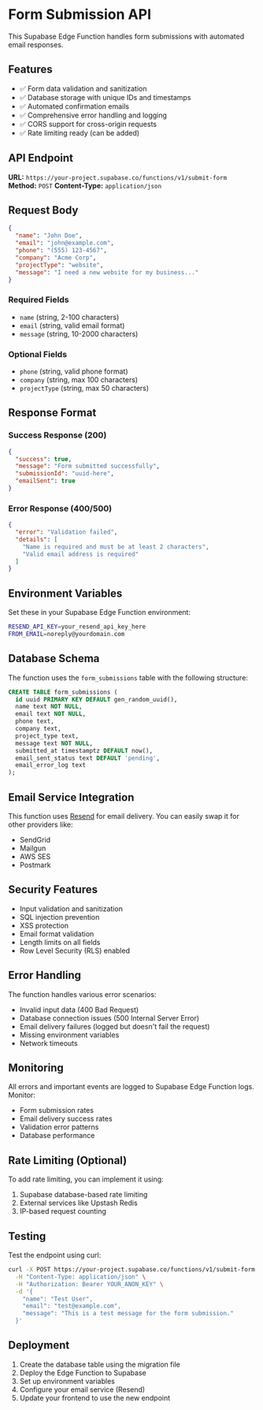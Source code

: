 # Form Submission API

This Supabase Edge Function handles form submissions with automated email responses.

## Features

- ✅ Form data validation and sanitization
- ✅ Database storage with unique IDs and timestamps
- ✅ Automated confirmation emails
- ✅ Comprehensive error handling and logging
- ✅ CORS support for cross-origin requests
- ✅ Rate limiting ready (can be added)

## API Endpoint

**URL:** `https://your-project.supabase.co/functions/v1/submit-form`
**Method:** `POST`
**Content-Type:** `application/json`

## Request Body

```json
{
  "name": "John Doe",
  "email": "john@example.com",
  "phone": "(555) 123-4567",
  "company": "Acme Corp",
  "projectType": "website",
  "message": "I need a new website for my business..."
}
```

### Required Fields
- `name` (string, 2-100 characters)
- `email` (string, valid email format)
- `message` (string, 10-2000 characters)

### Optional Fields
- `phone` (string, valid phone format)
- `company` (string, max 100 characters)
- `projectType` (string, max 50 characters)

## Response Format

### Success Response (200)
```json
{
  "success": true,
  "message": "Form submitted successfully",
  "submissionId": "uuid-here",
  "emailSent": true
}
```

### Error Response (400/500)
```json
{
  "error": "Validation failed",
  "details": [
    "Name is required and must be at least 2 characters",
    "Valid email address is required"
  ]
}
```

## Environment Variables

Set these in your Supabase Edge Function environment:

```bash
RESEND_API_KEY=your_resend_api_key_here
FROM_EMAIL=noreply@yourdomain.com
```

## Database Schema

The function uses the `form_submissions` table with the following structure:

```sql
CREATE TABLE form_submissions (
  id uuid PRIMARY KEY DEFAULT gen_random_uuid(),
  name text NOT NULL,
  email text NOT NULL,
  phone text,
  company text,
  project_type text,
  message text NOT NULL,
  submitted_at timestamptz DEFAULT now(),
  email_sent_status text DEFAULT 'pending',
  email_error_log text
);
```

## Email Service Integration

This function uses [Resend](https://resend.com) for email delivery. You can easily swap it for other providers like:

- SendGrid
- Mailgun
- AWS SES
- Postmark

## Security Features

- Input validation and sanitization
- SQL injection prevention
- XSS protection
- Email format validation
- Length limits on all fields
- Row Level Security (RLS) enabled

## Error Handling

The function handles various error scenarios:

- Invalid input data (400 Bad Request)
- Database connection issues (500 Internal Server Error)
- Email delivery failures (logged but doesn't fail the request)
- Missing environment variables
- Network timeouts

## Monitoring

All errors and important events are logged to Supabase Edge Function logs. Monitor:

- Form submission rates
- Email delivery success rates
- Validation error patterns
- Database performance

## Rate Limiting (Optional)

To add rate limiting, you can implement it using:

1. Supabase database-based rate limiting
2. External services like Upstash Redis
3. IP-based request counting

## Testing

Test the endpoint using curl:

```bash
curl -X POST https://your-project.supabase.co/functions/v1/submit-form \
  -H "Content-Type: application/json" \
  -H "Authorization: Bearer YOUR_ANON_KEY" \
  -d '{
    "name": "Test User",
    "email": "test@example.com",
    "message": "This is a test message for the form submission."
  }'
```

## Deployment

1. Create the database table using the migration file
2. Deploy the Edge Function to Supabase
3. Set up environment variables
4. Configure your email service (Resend)
5. Update your frontend to use the new endpoint